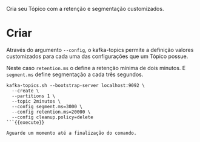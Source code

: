 Cria seu Tópico com a retenção e segmentação customizados. 

# Criar

Através do argumento `--config`, o kafka-topics permite a definição valores customizados para
cada uma das configurações que um Tópico possue.

Neste caso `retention.ms` o define a retenção mínima de dois minutos. E `segment.ms` define
segmentação a cada três segundos.

```
kafka-topics.sh --bootstrap-server localhost:9092 \
  --create \
  --partitions 1 \
  --topic 2minutos \
  --config segment.ms=3000 \
  --config retention.ms=20000 \
  --config cleanup.policy=delete
```{{execute}}

Aguarde um momento até a finalização do comando.